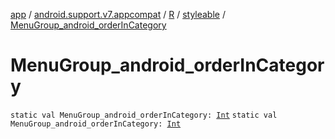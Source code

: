 [app](../../../index.md) / [android.support.v7.appcompat](../../index.md) / [R](../index.md) / [styleable](index.md) / [MenuGroup_android_orderInCategory](.)

# MenuGroup_android_orderInCategory

`static val MenuGroup_android_orderInCategory: `[`Int`](https://kotlinlang.org/api/latest/jvm/stdlib/kotlin/-int/index.html)
`static val MenuGroup_android_orderInCategory: `[`Int`](https://kotlinlang.org/api/latest/jvm/stdlib/kotlin/-int/index.html)